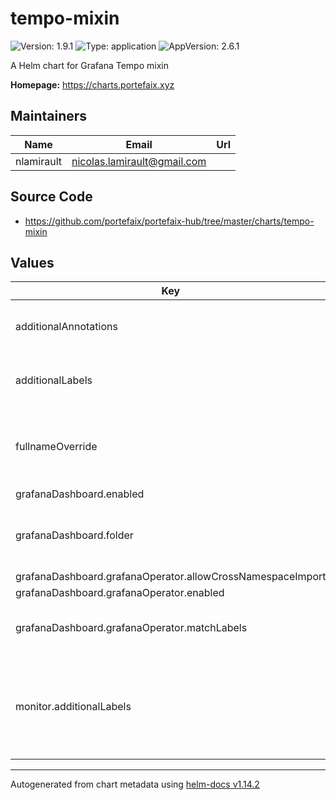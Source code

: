 # tempo-mixin

![Version: 1.9.1](https://img.shields.io/badge/Version-1.9.1-informational?style=flat-square) ![Type: application](https://img.shields.io/badge/Type-application-informational?style=flat-square) ![AppVersion: 2.6.1](https://img.shields.io/badge/AppVersion-2.6.1-informational?style=flat-square)

A Helm chart for Grafana Tempo mixin

**Homepage:** <https://charts.portefaix.xyz>

## Maintainers

| Name       | Email                         | Url |
| ---------- | ----------------------------- | --- |
| nlamirault | <nicolas.lamirault@gmail.com> |     |

## Source Code

- <https://github.com/portefaix/portefaix-hub/tree/master/charts/tempo-mixin>

## Values

| Key                                                        | Type   | Default     | Description                                                              |
| ---------------------------------------------------------- | ------ | ----------- | ------------------------------------------------------------------------ |
| additionalAnnotations                                      | object | `{}`        | Additional annotations to add to all resources                           |
| additionalLabels                                           | object | `{}`        | Additional labels to add to all resources                                |
| fullnameOverride                                           | string | `""`        | Provide a name to substitute for the full names of resources             |
| grafanaDashboard.enabled                                   | bool   | `true`      |                                                                          |
| grafanaDashboard.folder                                    | string | `"tracing"` | Grafana folder in which to store the dashboards                          |
| grafanaDashboard.grafanaOperator.allowCrossNamespaceImport | bool   | `true`      |                                                                          |
| grafanaDashboard.grafanaOperator.enabled                   | bool   | `false`     |                                                                          |
| grafanaDashboard.grafanaOperator.matchLabels               | object | `{}`        | Selected labels for Grafana instance                                     |
| monitor.additionalLabels                                   | object | `{}`        | Additional labels to add to resources managed by the Prometheus Operator |

---

Autogenerated from chart metadata using [helm-docs v1.14.2](https://github.com/norwoodj/helm-docs/releases/v1.14.2)
